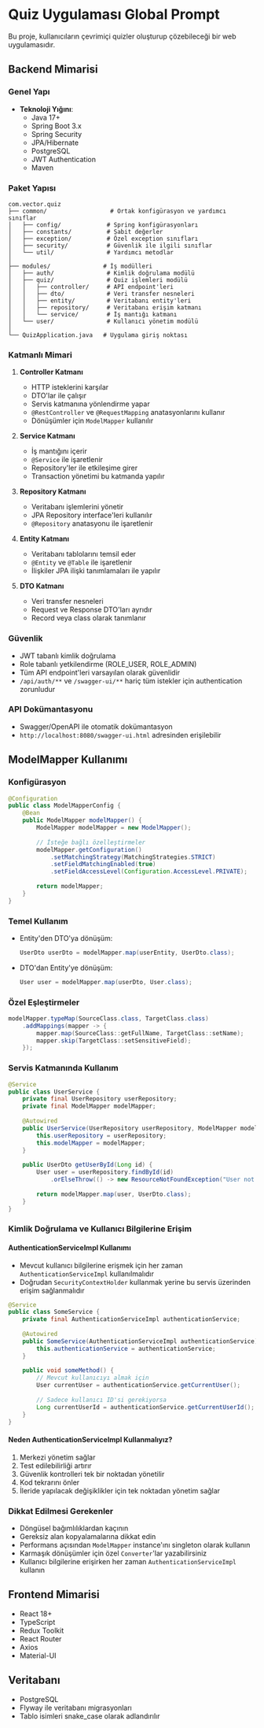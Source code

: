 # Quiz Uygulaması Global Prompt

Bu proje, kullanıcıların çevrimiçi quizler oluşturup çözebileceği bir web uygulamasıdır.

## Backend Mimarisi

### Genel Yapı
- **Teknoloji Yığını**:
  - Java 17+
  - Spring Boot 3.x
  - Spring Security
  - JPA/Hibernate
  - PostgreSQL
  - JWT Authentication
  - Maven

### Paket Yapısı
```
com.vector.quiz
├── common/                  # Ortak konfigürasyon ve yardımcı sınıflar
│   ├── config/             # Spring konfigürasyonları
│   ├── constants/          # Sabit değerler
│   ├── exception/          # Özel exception sınıfları
│   ├── security/           # Güvenlik ile ilgili sınıflar
│   └── util/               # Yardımcı metodlar
│
├── modules/               # İş modülleri
│   ├── auth/               # Kimlik doğrulama modülü
│   ├── quiz/               # Quiz işlemleri modülü
│   │   ├── controller/     # API endpoint'leri
│   │   ├── dto/            # Veri transfer nesneleri
│   │   ├── entity/         # Veritabanı entity'leri
│   │   ├── repository/     # Veritabanı erişim katmanı
│   │   └── service/        # İş mantığı katmanı
│   └── user/               # Kullanıcı yönetim modülü
│
└── QuizApplication.java   # Uygulama giriş noktası
```

### Katmanlı Mimari
1. **Controller Katmanı**
   - HTTP isteklerini karşılar
   - DTO'lar ile çalışır
   - Servis katmanına yönlendirme yapar
   - `@RestController` ve `@RequestMapping` anatasyonlarını kullanır
   - Dönüşümler için `ModelMapper` kullanılır

2. **Service Katmanı**
   - İş mantığını içerir
   - `@Service` ile işaretlenir
   - Repository'ler ile etkileşime girer
   - Transaction yönetimi bu katmanda yapılır

3. **Repository Katmanı**
   - Veritabanı işlemlerini yönetir
   - JPA Repository interface'leri kullanılır
   - `@Repository` anatasyonu ile işaretlenir

4. **Entity Katmanı**
   - Veritabanı tablolarını temsil eder
   - `@Entity` ve `@Table` ile işaretlenir
   - İlişkiler JPA ilişki tanımlamaları ile yapılır

5. **DTO Katmanı**
   - Veri transfer nesneleri
   - Request ve Response DTO'ları ayrıdır
   - Record veya class olarak tanımlanır

### Güvenlik
- JWT tabanlı kimlik doğrulama
- Role tabanlı yetkilendirme (ROLE_USER, ROLE_ADMIN)
- Tüm API endpoint'leri varsayılan olarak güvenlidir
- `/api/auth/**` ve `/swagger-ui/**` hariç tüm istekler için authentication zorunludur

### API Dokümantasyonu
- Swagger/OpenAPI ile otomatik dokümantasyon
- `http://localhost:8080/swagger-ui.html` adresinden erişilebilir

## ModelMapper Kullanımı

### Konfigürasyon
```java
@Configuration
public class ModelMapperConfig {
    @Bean
    public ModelMapper modelMapper() {
        ModelMapper modelMapper = new ModelMapper();
        
        // İsteğe bağlı özelleştirmeler
        modelMapper.getConfiguration()
            .setMatchingStrategy(MatchingStrategies.STRICT)
            .setFieldMatchingEnabled(true)
            .setFieldAccessLevel(Configuration.AccessLevel.PRIVATE);
            
        return modelMapper;
    }
}
```

### Temel Kullanım
- Entity'den DTO'ya dönüşüm:
  ```java
  UserDto userDto = modelMapper.map(userEntity, UserDto.class);
  ```

- DTO'dan Entity'ye dönüşüm:
  ```java
  User user = modelMapper.map(userDto, User.class);
  ```

### Özel Eşleştirmeler
```java
modelMapper.typeMap(SourceClass.class, TargetClass.class)
    .addMappings(mapper -> {
        mapper.map(SourceClass::getFullName, TargetClass::setName);
        mapper.skip(TargetClass::setSensitiveField);
    });
```

### Servis Katmanında Kullanım
```java
@Service
public class UserService {
    private final UserRepository userRepository;
    private final ModelMapper modelMapper;
    
    @Autowired
    public UserService(UserRepository userRepository, ModelMapper modelMapper) {
        this.userRepository = userRepository;
        this.modelMapper = modelMapper;
    }
    
    public UserDto getUserById(Long id) {
        User user = userRepository.findById(id)
            .orElseThrow(() -> new ResourceNotFoundException("User not found"));
            
        return modelMapper.map(user, UserDto.class);
    }
}
```

### Kimlik Doğrulama ve Kullanıcı Bilgilerine Erişim

#### AuthenticationServiceImpl Kullanımı
- Mevcut kullanıcı bilgilerine erişmek için her zaman `AuthenticationServiceImpl` kullanılmalıdır
- Doğrudan `SecurityContextHolder` kullanmak yerine bu servis üzerinden erişim sağlanmalıdır

```java
@Service
public class SomeService {
    private final AuthenticationServiceImpl authenticationService;
    
    @Autowired
    public SomeService(AuthenticationServiceImpl authenticationService) {
        this.authenticationService = authenticationService;
    }
    
    public void someMethod() {
        // Mevcut kullanıcıyı almak için
        User currentUser = authenticationService.getCurrentUser();
        
        // Sadece kullanıcı ID'si gerekiyorsa
        Long currentUserId = authenticationService.getCurrentUserId();
    }
}
```

#### Neden AuthenticationServiceImpl Kullanmalıyız?
1. Merkezi yönetim sağlar
2. Test edilebilirliği artırır
3. Güvenlik kontrolleri tek bir noktadan yönetilir
4. Kod tekrarını önler
5. İleride yapılacak değişiklikler için tek noktadan yönetim sağlar

### Dikkat Edilmesi Gerekenler
- Döngüsel bağımlılıklardan kaçının
- Gereksiz alan kopyalamalarına dikkat edin
- Performans açısından `ModelMapper` instance'ını singleton olarak kullanın
- Karmaşık dönüşümler için özel `Converter`'lar yazabilirsiniz
- Kullanıcı bilgilerine erişirken her zaman `AuthenticationServiceImpl` kullanın

## Frontend Mimarisi
- React 18+
- TypeScript
- Redux Toolkit
- React Router
- Axios
- Material-UI

## Veritabanı
- PostgreSQL
- Flyway ile veritabanı migrasyonları
- Tablo isimleri snake_case olarak adlandırılır
